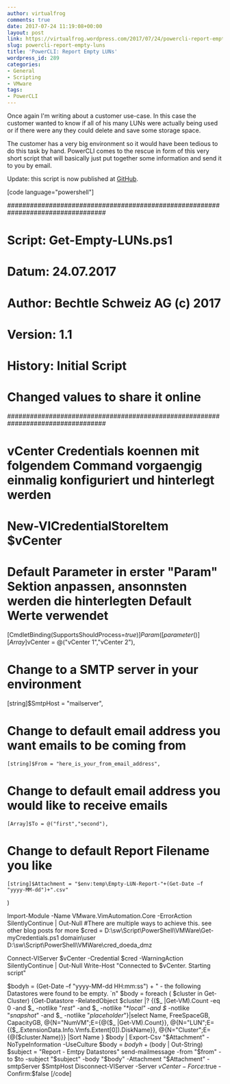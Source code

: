 ```yaml
---
author: virtualfrog
comments: true
date: 2017-07-24 11:19:08+00:00
layout: post
link: https://virtualfrog.wordpress.com/2017/07/24/powercli-report-empty-luns/
slug: powercli-report-empty-luns
title: 'PowerCLI: Report Empty LUNs'
wordpress_id: 289
categories:
- General
- Scripting
- VMware
tags:
- PowerCLI
---
```


Once again I'm writing about a customer use-case. In this case the customer wanted to know if all of his many LUNs were actually being used or if there were any they could delete and save some storage space.

The customer has a very big environment so it would have been tedious to do this task by hand. PowerCLI comes to the rescue in form of this very short script that will basically just put together some information and send it to you by email.

<!-- more -->

Update: this script is now published at [GitHub](https://github.com/virtualFrog/PowerCLI-Scripts).

[code language="powershell"]

##################################################################################
# Script:           Get-Empty-LUNs.ps1
# Datum:            24.07.2017
# Author:           Bechtle Schweiz AG (c) 2017
# Version:          1.1
# History:          Initial Script
#                   Changed values to share it online
##################################################################################

# vCenter Credentials koennen mit folgendem Command vorgaengig einmalig konfiguriert und hinterlegt werden
# New-VICredentialStoreItem $vCenter
# Default Parameter in erster "Param" Sektion anpassen, ansonnsten werden die hinterlegten Default Werte verwendet

[CmdletBinding(SupportsShouldProcess=$true)]
Param(
  [parameter()]
  [Array]$vCenter = @("vCenter 1","vCenter 2"),
  # Change to a SMTP server in your environment
  [string]$SmtpHost = "mailserver",
# Change to default email address you want emails to be coming from
    [string]$From = "here_is_your_from_email_address",
# Change to default email address you would like to receive emails
    [Array]$To = @("first","second"),
# Change to default Report Filename you like
    [string]$Attachment = "$env:temp\Empty-LUN-Report-"+(Get-Date –f "yyyy-MM-dd")+".csv"
)

Import-Module -Name VMware.VimAutomation.Core -ErrorAction SilentlyContinue | Out-Null
#There are multiple ways to achieve this. see other blog posts for more
$cred = D:\sw\Script\PowerShell\VMWare\Get-myCredentials.ps1 domain\user D:\sw\Script\PowerShell\VMWare\cred_doeda_dmz

Connect-VIServer $vCenter -Credential $cred -WarningAction SilentlyContinue | Out-Null
Write-Host "Connected to $vCenter. Starting script"

$bodyh = (Get-Date –f "yyyy-MM-dd HH:mm:ss") + "  -  the following Datastores were found to be empty. `n"
$body = foreach ( $cluster in Get-Cluster) {Get-Datastore -RelatedObject $cluster |? {($_ |Get-VM).Count -eq 0 -and $_ -notlike "*rest*" -and $_ -notlike "*_local" -and $_ -notlike "*snapshot*" -and $_ -notlike "*placeholder*"}|select Name, FreeSpaceGB, CapacityGB, @{N="NumVM";E={@($_ |Get-VM).Count}}, @{N="LUN";E={($_.ExtensionData.Info.Vmfs.Extent[0]).DiskName}}, @{N="Cluster";E={@($cluster.Name)}} |Sort Name }
$body | Export-Csv "$Attachment" -NoTypeInformation -UseCulture
$body = $bodyh + ($body | Out-String)
$subject = "Report - Emtpy Datastores"
send-mailmessage -from "$from" -to $to -subject "$subject" -body "$body" -Attachment "$Attachment" -smtpServer $SmtpHost
Disconnect-VIServer -Server $vCenter -Force:$true -Confirm:$false
[/code]

